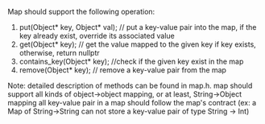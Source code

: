 Map should support the following operation:
1) put(Object* key, Object* val);  // put a key-value pair into the map, if the key already exist, override its associated value
2) get(Object* key); // get the value mapped to the given key if key exists, otherwise, return nullptr
3) contains_key(Object* key);  //check if the given key exist in the map
4) remove(Object* key); // remove a key-value pair from the map


Note:
detailed description of methods can be found in map.h.
map should support all kinds of object->object mapping, or at least, String->Object mapping
all key-value pair in a map should follow the map's contract (ex: a Map of String->String can not store a key-value pair of type String -> Int)

